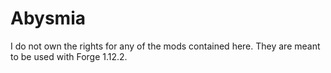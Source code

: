 # Abysmia
I do not own the rights for any of the mods contained here. They are meant to be used with Forge 1.12.2. 
